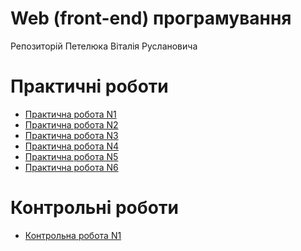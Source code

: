 # Web (front-end) програмування
Репозиторій Петелюка Віталія Руслановича
<h1>Практичні роботи</h1>
<ul>
    <li><a href="https://qresgg.github.io/web/Task1/">Практична робота N1</a></li>
    <li><a href="https://qresgg.github.io/web/Task2/">Практична робота N2</a></li>
    <li><a href="https://qresgg.github.io/web/Task3/">Практична робота N3</a></li>
    <li><a href="https://qresgg.github.io/web/Task4/">Практична робота N4</a></li>
    <li><a href="https://qresgg.github.io/web/Task5/">Практична робота N5</a></li>
    <li><a href="https://qresgg.github.io/web/Task6/">Практична робота N6</a></li>
</ul>

<h1>Контрольні роботи</h1>
<ul>
    <li><a href="https://qresgg.github.io/web/KR1/">Контрольна робота N1</a></li>
</ul>
